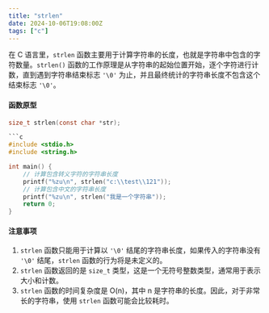 ```yaml
---
title: "strlen"
date: 2024-10-06T19:08:00Z
tags: ["c"]
---
```




在 C 语言里，`strlen` 函数主要用于计算字符串的长度，也就是字符串中包含的字符数量。`strlen()` 函数的工作原理是从字符串的起始位置开始，逐个字符进行计数，直到遇到字符串结束标志 `'\0'` 为止，并且最终统计的字符串长度不包含这个结束标志 `'\0'`。

#### 函数原型
```c
size_t strlen(const char *str);

```c
#include <stdio.h>
#include <string.h>

int main() {
    // 计算包含转义字符的字符串长度
    printf("%zu\n", strlen("c:\\test\\121")); 
    // 计算包含中文的字符串长度
    printf("%zu\n", strlen("我是一个字符串")); 
    return 0;
}
```
#### 注意事项
1. `strlen` 函数只能用于计算以 `'\0'` 结尾的字符串长度，如果传入的字符串没有 `'\0'` 结尾，`strlen` 函数的行为将是未定义的。
2. `strlen` 函数返回的是 `size_t` 类型，这是一个无符号整数类型，通常用于表示大小和计数。
3. `strlen` 函数的时间复杂度是 O(n)，其中 n 是字符串的长度。因此，对于非常长的字符串，使用 `strlen` 函数可能会比较耗时。


